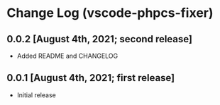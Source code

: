 # Change Log (vscode-phpcs-fixer)

## 0.0.2 [August 4th, 2021; second release]
- Added README and CHANGELOG
## 0.0.1 [August 4th, 2021; first release]

- Initial release